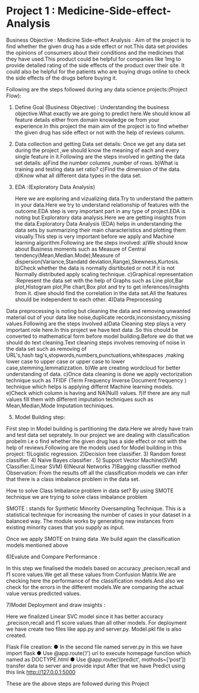 # Project 1 : Medicine-Side-effect-Analysis

Business Objective : Medicine Side-effect Analysis : Aim of the project is to find whether the given drug has a side effect or not.This data set provides the opinions of consumers about their conditions and the medicines that they have used.This product could be helpful for companies like 1mg to provide detailed rating of the side effects of the product over their site. It could also be helpful for the patients who are buying drugs online to check the side effects of the drugs before buying it.

Following are the steps followed during any data science projects:(Project Flow):

1) Define Goal (Business Objective) : 
   Understanding the business objective.What exactly we are going to predict here.We should know all feature details either from domain knowledge oe from your experience.In this project the main aim of the project is to find whether the given drug has side effect or not with the help of reviews column.

2) Data collection and getting Data set details:
   Once we get any data set during the project ,we should know the meaning of each and every single feature in it.Following are the steps involved in getting the data set details:                               a)Find the number columns ,number of rows.
                              b)What is training and testing data set ratio?
                              c)Find the dimension of the data.
                              d)Know what all different data types in the data set.
                              
                             
3) EDA :(Exploratory Data Analysis)

   Here we are exploring and vizualizing data.Try to understand the pattern in your data.Here we try to understand relationship of features with the outcome.EDA step is very important part in any type of project.EDA is noting but Exploratory data analysis.Here we are getting insights from the data.Exploratory Data Analysis (EDA) helps in understanding the data sets by summarizing their main characteristics and plotting them visually.This step is very important before we apply and Machine learning algorithm.Following are the steps involved:
                             a)We should know about Business moments such as Measure of Central tendency(Mean,Median.Mode),Measure of dispersion(Variance,Standatd                                             deviation,Range),Skewness,Kurtosis.
                             b)Check whether the data is normally disrtibuted or not.If it is not Normally distributed apply scaling technique.
                             c)Graphical representation :Represent the data set with the help of Graphs such as Line plot,Bar plot,Histogram plot,Pie chart,Box plot and try to                                  get inferences/insights from it.
                             d)we should find the correlation in the data set.All the features should be independent to each other.
 4)Data Preprocessing

Data preprocessing is noting but cleaning the data and removing unwanted material out of your data like noise,duplicate records,inconsistancy,missing values.Following are the steps involved
     a)Data Cleaning step plays a very important role here.In this project we have text data .So this chould be converted to mathematical form before                                    model building.Before we do that we should do text cleaning.Text cleaning steps involves removing of noise in the data set such as removing of  
       URL's,hash tag's,stopwords,numbers,punctuations,whitespaces ,making lower case to upper case or upper case to lower case,stemming,lemmatizzation.
     b)We are creating wordcloud for better understanding of data.
     c)Once data cleaning is done we apply vectorization technique such as TFIDF (Term Frequency Inverse Document frequency ) technique which helps is                                  applying differnt Machine learning models.
     e)Check which column is having and NA(Null) values.
     f)If there are any null values fill them with different imputation techniques such as Mean,Median,Mode Imputation techiniques.
                             
                             
  
 5) Model Building step:
 
 First step in Model building is partitioning the data.Here we alredy have train and test data set seprately.
       In our project we are dealing with classification probelm i.e o find whether the given drug has a side effect or not with the help of reviews.Following are the models used for Model building in this project:
                                         1)Logistic regression.
                                         2)Decision tree classifier.
                                         3) Random forest classifier.
                                         4) Naive Bayes classifier .
                                         5) Support Vector Machine(SVM) Classifier.(Linear SVM)
                                         6)Neural Networks
                                         7)Bagging classifier method
Observation:  From the results off all the classification models we can infer that there is a class imbalance problem in the data set.

How to solve Class Imbalance problem in data set?
By using SMOTE technique we are trying to solve class imbalance problem

SMOTE : stands for Synthetic Minority Oversampling Technique. This is a statistical technique for increasing the number of cases in your dataset in a balanced way. The module works by generating new instances from existing minority cases that you supply as input.

 Once we apply SMOTE on traing data .We build again the classification models mentioned above
 
 6)Evalute and Compare Performance :

   In this step  we finalised the models based on accuracy ,precison,recall and f1 score values.We get all these values from Confusion Matrix.We are checking here the performance of the classification models.And also we check for the errors in the different models.We are comparing the actual value versus predicted values.
          
        
 7)Model Deployment and draw insights :
 
  Here we finalized Linear SVC model since it has better accuracy ,precison,recall and f1 score values than all other models. 
  For deployment we have create two files like app.py and server.py. Model.pkl file is also created.

Flask File creation:
●	In the second file named server.py in this we have import flask
●	Use @app.route(‘/’) url to execute homepage function which named as DOCTYPE.html
●	Use @app.route(‘/predict’, mothods=[‘post’]) transfer data to server and provide input
After that we have Predict using this link http://127.0.0.1:5000


These are the above steps are followed during this Project








                             
                             
                             
                             
                             
                             
                             
                             
                             
                             
                             
                             
                             
                             
                             
                             
                             
                             
                             
                             
                             
                             
                             
                             
                             
                             
                             
 
                          
